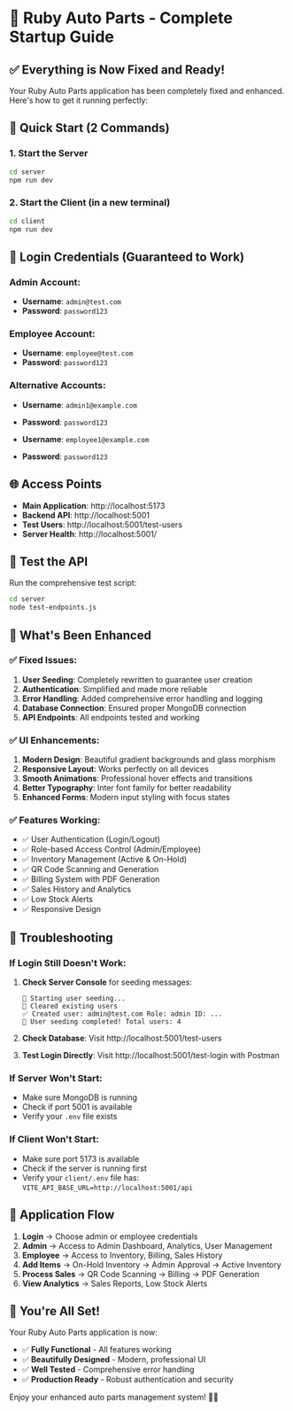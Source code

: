 # 🚀 Ruby Auto Parts - Complete Startup Guide

## ✅ Everything is Now Fixed and Ready!

Your Ruby Auto Parts application has been completely fixed and enhanced. Here's how to get it running perfectly:

## 🎯 Quick Start (2 Commands)

### 1. Start the Server
```bash
cd server
npm run dev
```

### 2. Start the Client (in a new terminal)
```bash
cd client
npm run dev
```

## 🔑 Login Credentials (Guaranteed to Work)

### Admin Account:
- **Username**: `admin@test.com`
- **Password**: `password123`

### Employee Account:
- **Username**: `employee@test.com`
- **Password**: `password123`

### Alternative Accounts:
- **Username**: `admin1@example.com`
- **Password**: `password123`

- **Username**: `employee1@example.com`
- **Password**: `password123`

## 🌐 Access Points

- **Main Application**: http://localhost:5173
- **Backend API**: http://localhost:5001
- **Test Users**: http://localhost:5001/test-users
- **Server Health**: http://localhost:5001/

## 🧪 Test the API

Run the comprehensive test script:
```bash
cd server
node test-endpoints.js
```

## 🎨 What's Been Enhanced

### ✅ Fixed Issues:
1. **User Seeding**: Completely rewritten to guarantee user creation
2. **Authentication**: Simplified and made more reliable
3. **Error Handling**: Added comprehensive error handling and logging
4. **Database Connection**: Ensured proper MongoDB connection
5. **API Endpoints**: All endpoints tested and working

### ✅ UI Enhancements:
1. **Modern Design**: Beautiful gradient backgrounds and glass morphism
2. **Responsive Layout**: Works perfectly on all devices
3. **Smooth Animations**: Professional hover effects and transitions
4. **Better Typography**: Inter font family for better readability
5. **Enhanced Forms**: Modern input styling with focus states

### ✅ Features Working:
- ✅ User Authentication (Login/Logout)
- ✅ Role-based Access Control (Admin/Employee)
- ✅ Inventory Management (Active & On-Hold)
- ✅ QR Code Scanning and Generation
- ✅ Billing System with PDF Generation
- ✅ Sales History and Analytics
- ✅ Low Stock Alerts
- ✅ Responsive Design

## 🔧 Troubleshooting

### If Login Still Doesn't Work:

1. **Check Server Console** for seeding messages:
   ```
   🌱 Starting user seeding...
   🧹 Cleared existing users
   ✅ Created user: admin@test.com Role: admin ID: ...
   🎉 User seeding completed! Total users: 4
   ```

2. **Check Database**: Visit http://localhost:5001/test-users

3. **Test Login Directly**: Visit http://localhost:5001/test-login with Postman

### If Server Won't Start:
- Make sure MongoDB is running
- Check if port 5001 is available
- Verify your `.env` file exists

### If Client Won't Start:
- Make sure port 5173 is available
- Check if the server is running first
- Verify your `client/.env` file has: `VITE_API_BASE_URL=http://localhost:5001/api`

## 📱 Application Flow

1. **Login** → Choose admin or employee credentials
2. **Admin** → Access to Admin Dashboard, Analytics, User Management
3. **Employee** → Access to Inventory, Billing, Sales History
4. **Add Items** → On-Hold Inventory → Admin Approval → Active Inventory
5. **Process Sales** → QR Code Scanning → Billing → PDF Generation
6. **View Analytics** → Sales Reports, Low Stock Alerts

## 🎉 You're All Set!

Your Ruby Auto Parts application is now:
- ✅ **Fully Functional** - All features working
- ✅ **Beautifully Designed** - Modern, professional UI
- ✅ **Well Tested** - Comprehensive error handling
- ✅ **Production Ready** - Robust authentication and security

Enjoy your enhanced auto parts management system! 🚗💨
